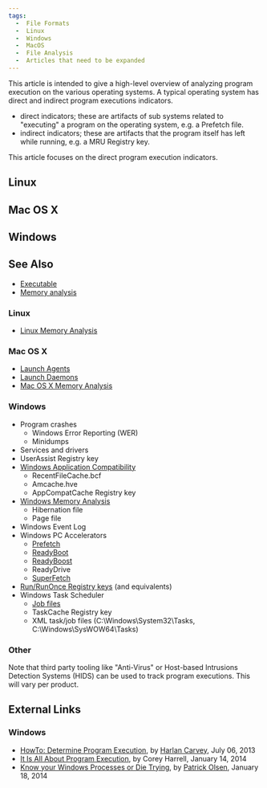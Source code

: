 ```yaml
---
tags:
  -  File Formats
  -  Linux
  -  Windows
  -  MacOS
  -  File Analysis
  -  Articles that need to be expanded
---
```

This article is intended to give a high-level overview of analyzing
program execution on the various operating systems. A typical operating
system has direct and indirect program executions indicators.

- direct indicators; these are artifacts of sub systems related to
  "executing" a program on the operating system, e.g. a Prefetch file.
- indirect indicators; these are artifacts that the program itself has
  left while running, e.g. a MRU Registry key.

This article focuses on the direct program execution indicators.

## Linux

## Mac OS X

## Windows

## See Also

- [Executable](executable.md)
- [Memory analysis](memory_analysis.md)

### Linux

- [Linux Memory Analysis](linux_memory_analysis.md)

### Mac OS X

- [Launch Agents](mac_os_x.md#launch-agents)
- [Launch Daemons](mac_os_x.md#launch-daemons)
- [Mac OS X Memory Analysis](mac_os_x_memory_analysis.md)

### Windows

- Program crashes
  - Windows Error Reporting (WER)
  - Minidumps
- Services and drivers
- UserAssist Registry key
- [Windows Application
  Compatibility](windows_application_compatibility.md)
  - RecentFileCache.bcf
  - Amcache.hve
  - AppCompatCache Registry key
- [Windows Memory Analysis](windows_memory_analysis.md)
  - Hibernation file
  - Page file
- Windows Event Log
- Windows PC Accelerators
  - [Prefetch](prefetch.md)
  - [ReadyBoot](readyboot.md)
  - [ReadyBoost](readyboost.md)
  - ReadyDrive
  - [SuperFetch](superfetch.md)
- [Run/RunOnce Registry keys](windows_registry.md#run-keys)
  (and equivalents)
- Windows Task Scheduler
  - [Job files](windows_job_file_format.md)
  - TaskCache Registry key
  - XML task/job files (C:\Windows\System32\Tasks,
    C:\Windows\SysWOW64\Tasks)

### Other

Note that third party tooling like "Anti-Virus" or Host-based Intrusions
Detection Systems (HIDS) can be used to track program executions. This
will vary per product.

## External Links

### Windows

- [HowTo: Determine Program Execution](http://windowsir.blogspot.com/2013/07/howto-determine-program-execution.html),
  by [Harlan Carvey](harlan_carvey.md), July 06, 2013
- [It Is All About Program Execution](http://journeyintoir.blogspot.com/2014/01/it-is-all-about-program-execution.html),
  by Corey Harrell, January 14, 2014
- [Know your Windows Processes or Die Trying](http://sysforensics.org/2014/01/know-your-windows-processes.html),
  by [Patrick Olsen](patrick_olsen.md), January 18, 2014
